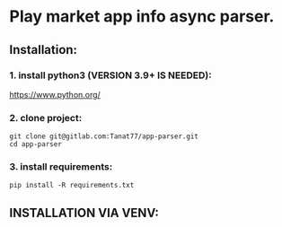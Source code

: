 # Play market app info async parser.

## Installation:

### 1. install python3 (**VERSION 3.9+ IS NEEDED**): 
https://www.python.org/

### 2. clone project:

```shell
git clone git@gitlab.com:Tanat77/app-parser.git
cd app-parser
```

### 3. install requirements:

```shell
pip install -R requirements.txt
```
## INSTALLATION VIA VENV:

